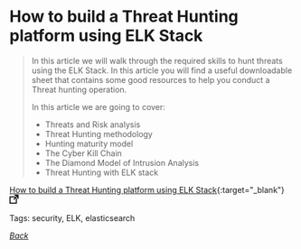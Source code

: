 # How to build a Threat Hunting platform using ELK Stack

> In this article we will walk through the required skills to hunt threats using the ELK Stack. In this article you will find a useful downloadable sheet that contains some good resources to help you conduct a Threat hunting operation.
>
> In this article we are going to cover:
>
> - Threats and Risk analysis
> - Threat Hunting methodology
> - Hunting maturity model
> - The Cyber Kill Chain
> - The Diamond Model of Intrusion Analysis
> - Threat Hunting with ELK stack

[How to build a Threat Hunting platform using ELK Stack](https://www.peerlyst.com/posts/how-to-build-a-threat-hunting-platform-using-elk-stack-chiheb-chebbi){:target="_blank"} ![external redirect](../../img/ext-redir.png)

Tags: security, ELK, elasticsearch

[_Back_](../)
